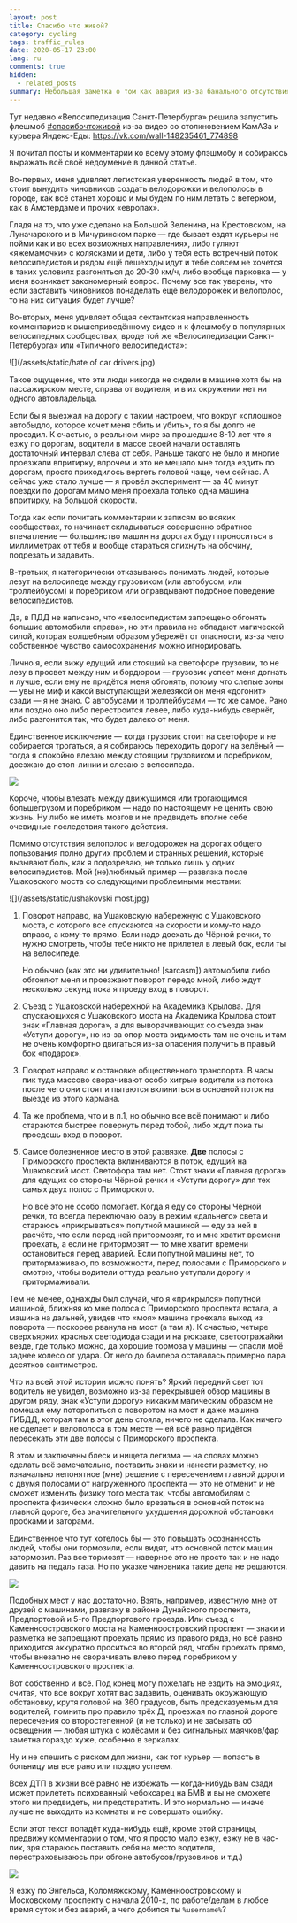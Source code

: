```yaml
---
layout: post
title: Спасибо что живой?
category: cycling
tags: traffic_rules
date: 2020-05-17 23:00
lang: ru
comments: true
hidden:
  - related_posts
summary: Небольшая заметка о том как авария из-за банального отсутствия чувства самосохранения вызывает в среде велоурбанистов ненависть к автомобилистам, вместо работы над ошибками.
---
```


Тут недавно «Велосипедизация Санкт-Петербурга» решила запустить флешмоб
[\#спасибочтоживой](https://vk.com/feed?q=%23%D1%81%D0%BF%D0%B0%D1%81%D0%B8%D0%B1%D0%BE%D1%87%D1%82%D0%BE%D0%B6%D0%B8%D0%B2%D0%BE%D0%B9&section=search)
из-за видео со столкновением КамАЗа и курьера Яндекс-Еды:
<https://vk.com/wall-148235461_774898>

<div id="vk_post_-148235461_774898"></div>
<script type="text/javascript" src="https://vk.com/js/api/openapi.js?168"></script>
<script type="text/javascript">
  (function() {
    VK.Widgets.Post("vk_post_-148235461_774898", -148235461, 774898, 'JtUqGXYPdUwlCnPXePB9_tcqz8pH');
  }());
</script>

Я почитал посты и комментарии ко всему этому флэшмобу и собираюсь
выражать всё своё недоумение в данной статье.

Во-первых, меня удивляет легистская уверенность людей в том, что стоит
вынудить чиновников создать велодорожки и велополосы в городе, как всё
станет хорошо и мы будем по ним летать с ветерком, как в Амстердаме и
прочих «европах».

Глядя на то, что уже сделано на Большой Зеленина, на Крестовском, на
Луначарского и в Мичуринском парке — где бывает ездят курьеры не пойми
как и во всех возможных направлениях, либо гуляют «яжемамочки» с
колясками и дети, либо у тебя есть встречный поток велосипедистов и
рядом ещё пешеходы идут и тебе совсем не хочется в таких условиях
разгоняться до 20-30 км/ч, либо вообще парковка — у меня возникает
закономерный вопрос. Почему все так уверены, что если заставить
чиновников понаделать ещё велодорожек и велополос, то на них ситуация
будет лучше?

Во-вторых, меня удивляет общая сектантская направленность комментариев к
вышеприведённому видео и к флешмобу в популярных велосипедных
сообществах, вроде той же «Велосипедизации Санкт-Петербурга» или
«Типичного велосипедиста»:

![](/assets/static/hate of car drivers.jpg)

Такое ощущение, что эти люди никогда не сидели в машине хотя бы на
пассажирском месте, справа от водителя, и в их окружении нет ни одного
автовладельца.

Если бы я выезжал на дорогу с таким настроем, что вокруг «сплошное
автобыдло, которое хочет меня сбить и убить», то я бы долго не проездил.
К счастью, в реальном мире за прошедшие 8-10 лет что я езжу по дорогам,
водители в массе своей начали оставлять достаточный интервал слева от
себя. Раньше такого не было и многие проезжали впритирку, впрочем и это
не мешало мне тогда ездить по дорогам, просто приходилось вертеть
головой чаще, чем сейчас. А сейчас уже стало лучше — я провёл
эксперимент — за 40 минут поездки по дорогам мимо меня проехала только
одна машина впритирку, на большой скорости.

Тогда как если почитать комментарии к записям во всяких сообществах, то
начинает складываться совершенно обратное впечатление — большинство
машин на дорогах будут проноситься в миллиметрах от тебя и вообще
стараться спихнуть на обочину, подрезать и задавить.

В-третьих, я категорически отказываюсь понимать людей, которые лезут на
велосипеде между грузовиком (или автобусом, или троллейбусом) и
поребриком или оправдывают подобное поведение велосипедистов.

Да, в ПДД не написано, что «велосипедистам запрещено обгонять большие
автомобили справа», но эти правила не обладают магической силой, которая
волшебным образом убережёт от опасности, из-за чего собственное чувство
самосохранения можно игнорировать.

Лично я, если вижу едущий или стоящий на светофоре грузовик, то не лезу
в просвет между ним и бордюром — грузовик успеет меня догнать и лучше,
если ему не придётся меня обгонять, потому что слепые зоны — увы не миф
и какой выступающей железякой он меня «догонит» сзади — я не знаю. С
автобусами и троллейбусами — то же самое. Рано или поздно оно либо
перестроится левее, либо куда-нибудь свернёт, либо разгонится так, что
будет далеко от меня.

Единственное исключение — когда грузовик стоит на светофоре и не
собирается трогаться, а я собираюсь переходить дорогу на зелёный — тогда
я спокойно влезаю между стоящим грузовиком и поребриком, доезжаю до
стоп-линии и слезаю с велосипеда.

![](/assets/static/truck.gif)

Короче, чтобы влезать между движущимся или трогающимся большегрузом и
поребриком — надо по настоящему не ценить свою жизнь. Ну либо не иметь
мозгов и не предвидеть вполне себе очевидные последствия такого
действия.

Помимо отсутствия велополос и велодорожек на дорогах общего пользования
полно других проблем и странных решений, которые вызывают боль, как я
подозреваю, не только лишь у одних велосипедистов. Мой (не)любимый
пример — развязка после Ушаковского моста со следующими проблемными
местами:

![](/assets/static/ushakovski most.jpg)

1.  Поворот направо, на Ушаковскую набережную с Ушаковского моста, с
    которого все спускаются на скорости и кому-то надо вправо, а кому-то
    прямо. Если надо доехать до Чёрной речки, то нужно смотреть, чтобы
    тебе никто не прилетел в левый бок, если ты на велосипеде.

    Но обычно (как это ни удивительно! \[sarcasm\]) автомобили либо
    обгоняют меня и проезжают поворот передо мной, либо ждут несколько
    секунд пока я проеду вход в поворот.

2.  Съезд с Ушаковской набережной на Академика Крылова. Для спускающихся
    с Ушаковского моста на Академика Крылова стоит знак «Главная
    дорога», а для выворачивающих со съезда знак «Уступи дорогу», но
    из-за опор моста видимость там не очень и там не очень комфортно
    двигаться из-за опасения получить в правый бок «подарок».

3.  Поворот направо к остановке общественного транспорта. В часы пик
    туда массово сворачивают особо хитрые водители из потока после чего
    они стоят и пытаются вклиниться в основной поток на выезде из этого
    кармана.

4.  Та же проблема, что и в п.1, но обычно все всё понимают и либо
    стараются быстрее повернуть перед тобой, либо ждут пока ты проедешь
    вход в поворот.

5.  Самое болезненное место в этой развязке. **Две** полосы с
    Приморского проспекта вклиниваются в поток, едущий на Ушаковский
    мост. Светофора там нет. Стоят знаки «Главная дорога» для едущих со
    стороны Чёрной речки и «Уступи дорогу» для тех самых двух полос с
    Приморского.

    Но всё это не особо помогает. Когда я еду со стороны Чёрной речки,
    то всегда переключаю фару в режим «дальнего» света и стараюсь
    «прикрываться» попутной машиной — еду за ней в расчёте, что если
    перед ней притормозят, то и мне хватит времени проехать, а если не
    притормозят — то мне хватит времени остановиться перед аварией. Если
    попутной машины нет, то притормаживаю, по возможности, перед
    полосами с Приморского и смотрю, чтобы водители оттуда реально
    уступали дорогу и притормаживали.

Тем не менее, однажды был случай, что я «прикрылся» попутной машиной,
ближняя ко мне полоса с Приморского проспекта встала, а машина на
дальней, увидев что «моя» машина проехала выход из поворота — поскорее
рванула на мост (а там я). К счастью, четыре сверхъярких красных
светодиода сзади и на рюкзаке, светоотражайки везде, где только можно,
да хорошие тормоза у машины — спасли моё заднее колесо от удара. От него
до бампера оставалась примерно пара десятков сантиметров.

Что из всей этой истории можно понять? Яркий передний свет тот водитель
не увидел, возможно из-за перекрывшей обзор машины в другом ряду, знак
«Уступи дорогу» никаким магическим образом не помешал ему поторопиться с
поворотом на мост и даже машина ГИБДД, которая там в этот день стояла,
ничего не сделала. Как ничего не сделает и велополоса в том месте — ей
всё равно придётся пересекать эти две полосы с Приморского проспекта.

В этом и заключены блеск и нищета легизма — на словах можно сделать всё
замечательно, поставить знаки и нанести разметку, но изначально
непонятное (мне) решение с пересечением главной дороги с двумя полосами
от нагруженного проспекта — это не отменит и не сможет изменить физику
того места так, чтобы автомобилям с проспекта физически сложно было
врезаться в основной поток на главной дороге, без значительного
ухудшения дорожной обстановки пробками и заторами.

Единственное что тут хотелось бы — это повышать осознанность людей,
чтобы они тормозили, если видят, что основной поток машин затормозил.
Раз все тормозят — наверное это не просто так и не надо давить на педаль
газа. Но по указке чиновника такие дела не решаются.

![](/assets/static/kamennoostrovskii.jpg)

Подобных мест у нас достаточно. Взять, например, известную мне от друзей
с машинами, развязку в районе Дунайского проспекта, Предпортовой и 5-го
Предпортового проезда. Или съезд с Каменноостровского моста на
Каменноостровский проспект — знаки и разметка не запрещают проехать
прямо из правого ряда, но всё равно приходится аккуратно проситься во
второй ряд, чтобы проехать прямо, чтобы внезапно не сворачивать влево
перед поребриком у Каменноостровского проспекта.

Вот собственно и всё. Под конец могу пожелать не ездить на эмоциях,
считая, что все вокруг хотят вас задавить, оценивать окружающую
обстановку, крутя головой на 360 градусов, быть предсказуемым для
водителей, помнить про правило трёх Д, проезжая по главной дороге
пересечения со второстепенной (и не только) и не забывать об освещении —
любая штука с колёсами и без сигнальных маячков/фар заметна гораздо
хуже, особенно в зеркалах.

Ну и не спешить с риском для жизни, как тот курьер — попасть в больницу
мы все рано или поздно успеем.

Всех ДТП в жизни всё равно не избежать — когда-нибудь вам сзади может
прилететь психованный чебоксарец на БМВ и вы не сможете этого ни
предвидеть, ни предотвратить. И это нормально — иначе лучше не выходить
из комнаты и не совершать ошибку.

Если этот текст попадёт куда-нибудь ещё, кроме этой страницы, предвижу
комментарии о том, что я просто мало езжу, езжу не в час-пик, зря
стараюсь поставить себя на место водителя, перестраховываюсь при обгоне
автобусов/грузовиков и т.д.)

![](/assets/static/trollface.jpg)

Я езжу по Энгельса, Коломяжскому, Каменноостровскому и Московскому
проспекту с начала 2010-х, по работе/делам в любое время суток и без
аварий, а чего добился ты `%username%`?
